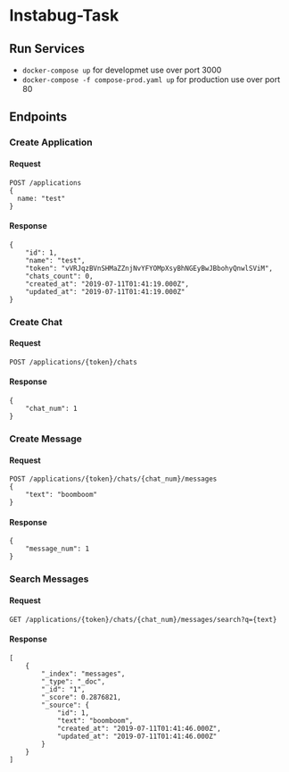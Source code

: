 # Instabug-Task

## Run Services
- `docker-compose up` for developmet use over port 3000
- `docker-compose -f compose-prod.yaml up` for production use over port 80

## Endpoints

### Create Application
#### Request
```
POST /applications
{
  name: "test"
}
```
#### Response
```
{
    "id": 1,
    "name": "test",
    "token": "vVRJqzBVnSHMaZZnjNvYFYOMpXsyBhNGEyBwJBbohyQnwlSViM",
    "chats_count": 0,
    "created_at": "2019-07-11T01:41:19.000Z",
    "updated_at": "2019-07-11T01:41:19.000Z"
}
```

### Create Chat
#### Request
```
POST /applications/{token}/chats
```
#### Response
```
{
    "chat_num": 1
}
```

### Create Message
#### Request
```
POST /applications/{token}/chats/{chat_num}/messages
{
	"text": "boomboom"
}
```
#### Response
```
{
    "message_num": 1
}
```

### Search Messages
#### Request
```
GET /applications/{token}/chats/{chat_num}/messages/search?q={text}
```
#### Response
```
[
    {
        "_index": "messages",
        "_type": "_doc",
        "_id": "1",
        "_score": 0.2876821,
        "_source": {
            "id": 1,
            "text": "boomboom",
            "created_at": "2019-07-11T01:41:46.000Z",
            "updated_at": "2019-07-11T01:41:46.000Z"
        }
    }
]
```

